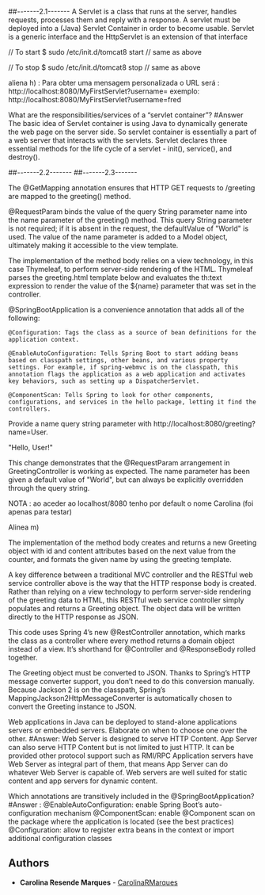 ##-------2.1-------
A Servlet is a class that runs at the server, handles requests, processes them and reply with a
response. A servlet must be deployed into a (Java) Servlet Container in order to become usable.
Servlet is a generic interface and the HttpServlet is an extension of that interface

// To start
$ sudo /etc/init.d/tomcat8 start  // same as above
 
// To stop
$ sudo /etc/init.d/tomcat8 stop  // same as above

aliena h) :
Para obter uma mensagem personalizada o URL será : http://localhost:8080/MyFirstServlet?username=<name>
exemplo: http://localhost:8080/MyFirstServlet?username=fred

What are the responsibilities/services of a “servlet container”?
#Answer
The basic idea of Servlet container is using Java to dynamically generate the web page on the server side. So servlet container is essentially a part of a web server that interacts with the servlets.
Servlet declares three essential methods for the life cycle of a servlet - init(), service(), and destroy().


##-------2.2-------
##-------2.3-------


The @GetMapping annotation ensures that HTTP GET requests to /greeting are mapped to the greeting() method.

@RequestParam binds the value of the query String parameter name into the name parameter of the greeting() method. This query String parameter is not required; if it is absent in the request, the defaultValue of "World" is used. The value of the name parameter is added to a Model object, ultimately making it accessible to the view template.

The implementation of the method body relies on a view technology, in this case Thymeleaf, to perform server-side rendering of the HTML. Thymeleaf parses the greeting.html template below and evaluates the th:text expression to render the value of the ${name} parameter that was set in the controller.



@SpringBootApplication is a convenience annotation that adds all of the following:

    @Configuration: Tags the class as a source of bean definitions for the application context.

    @EnableAutoConfiguration: Tells Spring Boot to start adding beans based on classpath settings, other beans, and various property settings. For example, if spring-webmvc is on the classpath, this annotation flags the application as a web application and activates key behaviors, such as setting up a DispatcherServlet.

    @ComponentScan: Tells Spring to look for other components, configurations, and services in the hello package, letting it find the controllers.



Provide a name query string parameter with http://localhost:8080/greeting?name=User. 

"Hello, User!"

This change demonstrates that the @RequestParam arrangement in GreetingController is working as expected. The name parameter has been given a default value of "World", but can always be explicitly overridden through the query string.
 
NOTA : ao aceder ao localhost/8080 tenho por default o nome Carolina (foi apenas para testar)


Alinea m)


The implementation of the method body creates and returns a new Greeting object with id and content attributes based on the next value from the counter, and formats the given name by using the greeting template.

A key difference between a traditional MVC controller and the RESTful web service controller above is the way that the HTTP response body is created. Rather than relying on a view technology to perform server-side rendering of the greeting data to HTML, this RESTful web service controller simply populates and returns a Greeting object. The object data will be written directly to the HTTP response as JSON.

This code uses Spring 4’s new @RestController annotation, which marks the class as a controller where every method returns a domain object instead of a view. It’s shorthand for @Controller and @ResponseBody rolled together.

The Greeting object must be converted to JSON. Thanks to Spring’s HTTP message converter support, you don’t need to do this conversion manually. Because Jackson 2 is on the classpath, Spring’s MappingJackson2HttpMessageConverter is automatically chosen to convert the Greeting instance to JSON.

Web applications in Java can be deployed to stand-alone applications servers or embedded servers.
Elaborate on when to choose one over the other.
#Answer: 
Web Server is designed to serve HTTP Content. App Server can also serve HTTP Content but is not limited to just HTTP. It can be provided other protocol support such as RMI/RPC
Application servers have Web Server as integral part of them, that means App Server can do whatever Web Server is capable of.
Web servers are well suited for static content and app servers for dynamic content.

Which annotations are transitively included in the @SpringBootApplication?
#Answer : 
@EnableAutoConfiguration: enable Spring Boot’s auto-configuration mechanism
@ComponentScan: enable @Component scan on the package where the application is located (see the best practices)
@Configuration: allow to register extra beans in the context or import additional configuration classes

## Authors
* **Carolina Resende Marques**  - [CarolinaRMarques](https://github.com/CarolinaRMarques)
